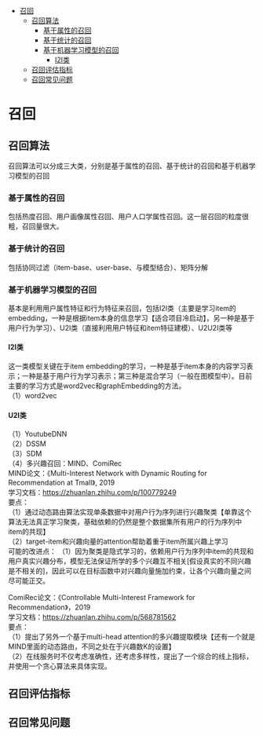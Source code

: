 - [召回](#召回)<br/>
    - [召回算法](#召回算法)<br/>
        - [基于属性的召回](#基于属性的召回)<br/>
        - [基于统计的召回](#基于统计的召回)<br/>
        - [基于机器学习模型的召回](#基于机器学习模型的召回)<br/>
            - [I2I类](#I2I类)<br/>
    - [召回评估指标](#召回评估指标)<br/>
    - [召回常见问题](#召回常见问题)<br/>
    
# 召回
## 召回算法
召回算法可以分成三大类，分别是基于属性的召回、基于统计的召回和基于机器学习模型的召回
### 基于属性的召回
包括热度召回、用户画像属性召回、用户人口学属性召回。这一层召回的粒度很粗，召回量很大。
### 基于统计的召回
包括协同过滤（item-base、user-base、与模型结合）、矩阵分解
### 基于机器学习模型的召回
基本是利用用户属性特征和行为特征来召回，包括I2I类（主要是学习item的embedding，一种是根据item本身的信息学习【适合项目冷启动】，另一种是基于用户行为学习）、U2I类（直接利用用户特征和item特征建模）、U2U2I类等
#### I2I类
这一类模型关键在于item embedding的学习，一种是基于item本身的内容学习表示；一种是基于用户行为学习表示；第三种是混合学习（一般在图模型中）。目前主要的学习方式是word2vec和graphEmbedding的方法。  
（1）word2vec  
#### U2I类  
（1）YoutubeDNN  
（2）DSSM  
（3）SDM  
（4）多兴趣召回：MIND、ComiRec  
MIND论文：《Multi-Interest Network with Dynamic Routing for Recommendation at Tmall》, 2019  
学习文档：https://zhuanlan.zhihu.com/p/100779249  
要点：  
（1）通过动态路由算法实现单条数据中对用户行为序列进行兴趣聚类【单靠这个算法无法真正学习聚类，基础依赖的仍然是整个数据集所有用户的行为序列中item的共现】  
（2）target-item和兴趣向量的attention帮助着重于item所属兴趣上学习  
可能的改进点： 
（1）因为聚类是隐式学习的，依赖用户行为序列中item的共现和用户真实兴趣分布，模型无法保证所学的多个兴趣互不相关[假设真实的不同兴趣是不相关的]，因此可以在目标函数中对兴趣向量施加约束，让各个兴趣向量之间尽可能正交。  

ComiRec论文：《Controllable Multi-Interest Framework for Recommendation》，2019  
学习文档：https://zhuanlan.zhihu.com/p/568781562  
要点：  
（1）提出了另外一个基于multi-head attention的多兴趣提取模块【还有一个就是MIND里面的动态路由，不同之处在于兴趣数K的设置】  
（2）在线服务时不仅考虑准确性，还考虑多样性，提出了一个综合的线上指标，并使用一个贪心算法来具体实现。  
    
## 召回评估指标
## 召回常见问题
